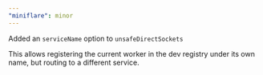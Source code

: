 ```yaml
---
"miniflare": minor
---
```


Added an `serviceName` option to `unsafeDirectSockets`

This allows registering the current worker in the dev registry under its own name, but routing to a different service.
